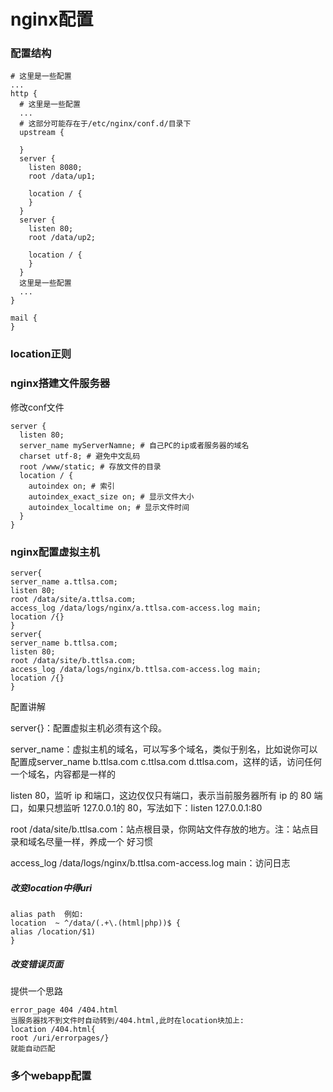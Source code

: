 # nginx配置

### 配置结构

	# 这里是一些配置
	...
	http {
	  # 这里是一些配置
	  ...
	  # 这部分可能存在于/etc/nginx/conf.d/目录下
	  upstream {
	
	  }
	  server {
	    listen 8080;
	    root /data/up1;
	
	    location / {
	    }
	  }
	  server {
	    listen 80;
	    root /data/up2;
	
	    location / {
	    }
	  }
	  这里是一些配置
	  ...
	}
	
	mail {
	}
### location正则



### nginx搭建文件服务器
修改conf文件

	server {
	  listen 80; 
	  server_name myServerNamne; # 自己PC的ip或者服务器的域名
	  charset utf-8; # 避免中文乱码 
	  root /www/static; # 存放文件的目录 
	  location / { 
	    autoindex on; # 索引 
	    autoindex_exact_size on; # 显示文件大小 
	    autoindex_localtime on; # 显示文件时间 
	  }
	}

### nginx配置虚拟主机

	server{
	server_name a.ttlsa.com;
	listen 80;
	root /data/site/a.ttlsa.com;
	access_log /data/logs/nginx/a.ttlsa.com-access.log main;
	location /{}
	}
	server{
	server_name b.ttlsa.com;
	listen 80;
	root /data/site/b.ttlsa.com;
	access_log /data/logs/nginx/b.ttlsa.com-access.log main;
	location /{}
	}

配置讲解

server{}：配置虚拟主机必须有这个段。

server_name：虚拟主机的域名，可以写多个域名，类似于别名，比如说你可以配置成server_name b.ttlsa.com c.ttlsa.com d.ttlsa.com，这样的话，访问任何一个域名，内容都是一样的

listen 80，监听 ip 和端口，这边仅仅只有端口，表示当前服务器所有 ip 的 80 端口，如果只想监听 127.0.0.1的 80，写法如下：listen 127.0.0.1:80

root /data/site/b.ttlsa.com：站点根目录，你网站文件存放的地方。注：站点目录和域名尽量一样，养成一个
好习惯

access_log /data/logs/nginx/b.ttlsa.com-access.log main：访问日志
##### 改变location中得uri

	alias path  例如:
	location  ~ ^/data/(.+\.(html|php))$ {
	alias /location/$1)
	}
##### 改变错误页面
提供一个思路

	error_page 404 /404.html
	当服务器找不到文件时自动转到/404.html,此时在location块加上:
	location /404.html{
	root /uri/errorpages/}
	就能自动匹配
	
### 多个webapp配置



